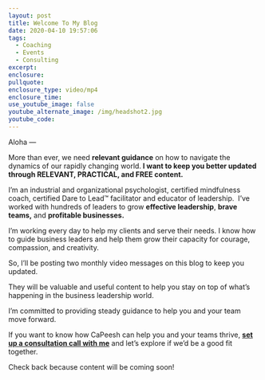 ```yaml
---
layout: post
title: Welcome To My Blog
date: 2020-04-10 19:57:06
tags:
  - Coaching
  - Events
  - Consulting
excerpt:
enclosure:
pullquote:
enclosure_type: video/mp4
enclosure_time:
use_youtube_image: false
youtube_alternate_image: /img/headshot2.jpg
youtube_code:
---
```


Aloha —&nbsp;

More than ever, we need&nbsp;**relevant guidance**&nbsp;on how to navigate the dynamics of our rapidly changing world.**&nbsp;I want to keep you better updated through RELEVANT, PRACTICAL, and FREE content.**

I’m an industrial and organizational psychologist, certified mindfulness coach, certified Dare to Lead™ facilitator and educator of leadership.&nbsp; I’ve worked with hundreds of leaders to grow&nbsp;**effective leadership**, **brave teams,** and **profitable businesses.**

I’m working every day to help my clients and serve their needs. I know how to guide business leaders and help them grow their capacity for courage, compassion, and creativity.

So, I’ll be posting two monthly video messages on this blog to keep you updated.&nbsp;

They will be valuable and useful content to help you stay on top of what’s happening in the business leadership world.&nbsp;

I’m committed to providing steady guidance to help you and your team move forward.

If you want to know how CaPeesh can help you and your teams thrive, [**set up a consultation call with me**](https://capeeshconsulting.com/contact/)&nbsp;and let’s explore if we’d be a good fit together.

Check back because content will be coming soon\!